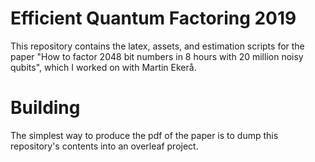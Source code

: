 # Efficient Quantum Factoring 2019

This repository contains the latex, assets, and estimation scripts for the paper "How to factor 2048 bit numbers in 8 hours with 20 million noisy qubits", which I worked on with Martin Ekerå.

# Building

The simplest way to produce the pdf of the paper is to dump this repository's contents into an overleaf project.
